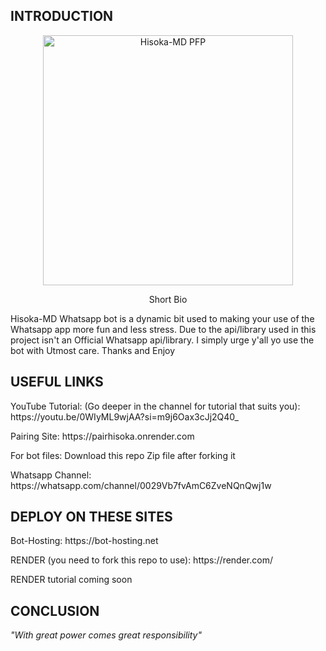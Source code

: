 ## INTRODUCTION
<p align="center">
    <img src="https://files.catbox.moe/b2he31.jpeg" alt="Hisoka-MD PFP" width="400">
</p>
<p align="center">Short Bio</p>
<p>Hisoka-MD Whatsapp bot is a dynamic bit used to making your use of the Whatsapp app more fun and less stress. Due to the api/library used in this project isn't an Official Whatsapp api/library. I simply urge y'all yo use the bot with Utmost care. Thanks and Enjoy</p>

## USEFUL LINKS 
<p>YouTube Tutorial: (Go deeper in the channel for tutorial that suits you): https://youtu.be/0WIyML9wjAA?si=m9j6Oax3cJj2Q40_ </p>
<p>Pairing Site: https://pairhisoka.onrender.com </p>
<p>For bot files: Download this repo Zip file after forking it</p>
<p>Whatsapp Channel: https://whatsapp.com/channel/0029Vb7fvAmC6ZveNQnQwj1w </p>

## DEPLOY ON THESE SITES
<p>Bot-Hosting: https://bot-hosting.net </p>
<p>RENDER (you need to fork this repo to use): https://render.com/ </p>
<p>RENDER tutorial coming soon</p>

## CONCLUSION
<p>
    <i>"With great power comes great responsibility"</i>
</p
